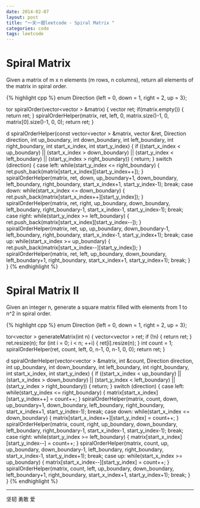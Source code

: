 ```yaml
---
date: 2014-02-07
layout: post
title: "一天一题leetcode - Spiral Matrix "
categories: code
tags: leetcode
---
```

# Spiral Matrix   
Given a matrix of m x n elements (m rows, n columns), return all elements of the matrix in spiral order.   

<!--more-->
{% highlight cpp %}
enum Direction {left = 0, down = 1, right = 2, up = 3};

tor<int> spiralOrder(vector<vector<int> > &matrix) {
 vector<int> ret;
    if(matrix.empty()) {
        return ret;
    }
    spiralOrderHelper(matrix, ret, left,
                      0, matrix.size()-1, 0, matrix[0].size()-1,
                      0, 0);
    return ret;
}

d spiralOrderHelper(const vector<vector<int> > &matrix,
                    vector<int> &ret, Direction direction,
                       int up_boundary, int down_boundary,
                       int left_boundary, int right_boundary,
                       int start_x_index, int start_y_index) {
    if ((start_x_index < up_boundary)   ||
     (start_x_index > down_boundary) || 
        (start_y_index < left_boundary) || 
     (start_y_index > right_boundary)) {
        return;
    }
    switch (direction) {
    case left: 
        while(start_y_index <= right_boundary) {
            ret.push_back(matrix[start_x_index][start_y_index++]);
        }
        spiralOrderHelper(matrix, ret, down,
                          up_boundary+1, down_boundary, 
                          left_boundary, right_boundary,
                          start_x_index+1, start_y_index-1);
        break;
    case down:
        while(start_x_index <= down_boundary) {
            ret.push_back(matrix[start_x_index++][start_y_index]);
        }
        spiralOrderHelper(matrix, ret, right, 
                          up_boundary, down_boundary, 
                          left_boundary, right_boundary-1,
                          start_x_index-1, start_y_index-1);
        break;
    case right:
       while(start_y_index >= left_boundary) {
            ret.push_back(matrix[start_x_index][start_y_index--]);
        }
        spiralOrderHelper(matrix, ret, up,
                          up_boundary, down_boundary-1, 
                          left_boundary, right_boundary,
                          start_x_index-1, start_y_index+1);
        break;
    case up:
       while(start_x_index >= up_boundary) {
            ret.push_back(matrix[start_x_index--][start_y_index]);
        }
        spiralOrderHelper(matrix, ret, left,
                          up_boundary, down_boundary, 
                          left_boundary+1, right_boundary,
                          start_x_index+1, start_y_index+1);
        break;
    }
}
{% endhighlight %}


# Spiral Matrix II   
Given an integer n, generate a square matrix filled with elements from 1 to n^2 in spiral order.   

{% highlight cpp %}
enum Direction {left = 0, down = 1, right = 2, up = 3};

tor<vector<int> > generateMatrix(int n) {
 vector<vector<int> > ret;
    if (!n) {
        return ret;
    }
    ret.resize(n);
    for (int i = 0; i < n; ++i) {
        ret[i].resize(n);
    }
    int count = 1;
    spiralOrderHelper(ret, count, left,
                      0, n-1, 0, n-1,
                      0, 0);
    return ret;
}

d spiralOrderHelper(vector<vector<int> > &matrix,
                       int &count, Direction direction,
                       int up_boundary, int down_boundary,
                       int left_boundary, int right_boundary,
                       int start_x_index, int start_y_index) {
    if ((start_x_index < up_boundary)   ||
     (start_x_index > down_boundary) || 
        (start_y_index < left_boundary) || 
     (start_y_index > right_boundary)) {
        return;
    }
    switch (direction) {
    case left: 
        while(start_y_index <= right_boundary) {
            matrix[start_x_index][start_y_index++] = count++;
        }
        spiralOrderHelper(matrix, count, down,
                          up_boundary+1, down_boundary, 
                          left_boundary, right_boundary,
                          start_x_index+1, start_y_index-1);
        break;
    case down:
        while(start_x_index <= down_boundary) {
            matrix[start_x_index++][start_y_index] = count++;
        }
        spiralOrderHelper(matrix, count, right, 
                          up_boundary, down_boundary, 
                          left_boundary, right_boundary-1,
                          start_x_index-1, start_y_index-1);
        break;
    case right:
       while(start_y_index >= left_boundary) {
            matrix[start_x_index][start_y_index--] = count++;
        }
        spiralOrderHelper(matrix, count, up,
                          up_boundary, down_boundary-1, 
                          left_boundary, right_boundary,
                          start_x_index-1, start_y_index+1);
        break;
    case up:
       while(start_x_index >= up_boundary) {
            matrix[start_x_index--][start_y_index] = count++;
        }
        spiralOrderHelper(matrix, count, left,
                          up_boundary, down_boundary, 
                          left_boundary+1, right_boundary,
                          start_x_index+1, start_y_index+1);
        break;
    }
}
{% endhighlight %}

---
坚韧 勇敢 爱
